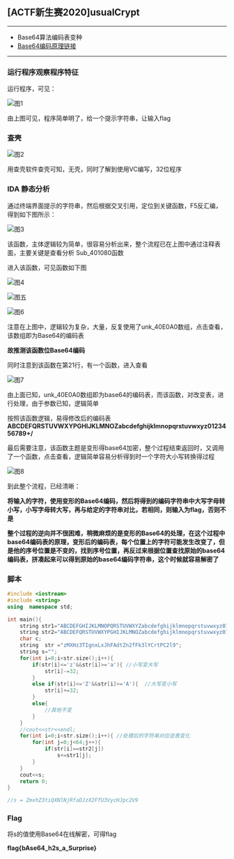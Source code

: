 ## [ACTF新生赛2020]usualCrypt

---

- Base64算法编码表变种
- [Base64编码原理链接](https://blog.csdn.net/wo541075754/article/details/81734770)

---

### 运行程序观察程序特征

运行程序，可见：

![图1](https://ms-study.oss-cn-chengdu.aliyuncs.com/Binary_study/RE/1.png)

由上图可见，程序简单明了，给一个提示字符串，让输入flag



### 查壳

![图2](https://ms-study.oss-cn-chengdu.aliyuncs.com/Binary_study/RE/2.png)

用查壳软件查壳可知，无壳，同时了解到使用VC编写，32位程序



### IDA 静态分析

通过终端界面提示的字符串，然后根据交叉引用，定位到关键函数，F5反汇编，得到如下图所示：

![图3](https://ms-study.oss-cn-chengdu.aliyuncs.com/Binary_study/RE/3.PNG)

该函数，主体逻辑较为简单，很容易分析出来，整个流程已在上图中通过注释表面，主要关键是查看分析 Sub_401080函数

进入该函数，可见函数如下图

![图4](https://ms-study.oss-cn-chengdu.aliyuncs.com/Binary_study/RE/4.PNG)

![图五](https://ms-study.oss-cn-chengdu.aliyuncs.com/Binary_study/RE/5.PNG)

![图6](https://ms-study.oss-cn-chengdu.aliyuncs.com/Binary_study/RE/6.png)

注意在上图中，逻辑较为复杂，大量，反复使用了unk_40E0A0数组，点击查看，该数组即为Base64的编码表 

**故推测该函数位Base64编码**

同时注意到该函数在第21行，有一个函数，进入查看

![图7](https://ms-study.oss-cn-chengdu.aliyuncs.com/Binary_study/RE/7.PNG)

由上面已知，unk_40E0A0数组即为base64的编码表，而该函数，对改变表，进行处理，由于参数已知，逻辑简单

按照该函数逻辑，易得修改后的编码表**ABCDEFQRSTUVWXYPGHIJKLMNOZabcdefghijklmnopqrstuvwxyz0123456789+/**



最后需要注意，该函数主题是变形得base64加密，整个过程结束返回时，又调用了一个函数，点击查看，逻辑简单容易分析得到时一个字符大小写转换得过程

![图8](https://ms-study.oss-cn-chengdu.aliyuncs.com/Binary_study/RE/8.PNG)



到此整个流程，已经清晰：

**将输入的字符，使用变形的Base64编码，然后将得到的编码字符串中大写字母转小写，小写字母转大写，再与给定的字符串对比，若相同，则输入为flag，否则不是**

**整个过程的逆向并不很困难，稍微麻烦的是变形的Base64的处理，在这个过程中base64编码表的原理，变形后的编码表，每个位置上的字符可能发生改变了，但是他的序号位置是不变的，找到序号位置，再反过来根据位置查找原始的base64编码表，拼凑起来可以得到原始的base64编码字符串，这个时候就容易解密了**



### 脚本

```c++
#include <iostream>
#include <string>
using  namespace std;

int main(){
	string str1="ABCDEFGHIJKLMNOPQRSTUVWXYZabcdefghijklmnopqrstuvwxyz0123456789+/";
	string str2="ABCDEFQRSTUVWXYPGHIJKLMNOZabcdefghijklmnopqrstuvwxyz0123456789+/";
	char c;
	string  str ="zMXHz3TIgnxLxJhFAdtZn2fFk3lYCrtPC2l9";
	string s="";
	for(int i=0;i<str.size();i++){
		if(str[i]<='z'&&str[i]>='a'){ //小写变大写 
			str[i]-=32;
		}
		else if(str[i]<='Z'&&str[i]>='A'){	//大写变小写 
			str[i]+=32;
		}
		else{
			//其他不变 
		}
	}
	//cout<<str<<endl;
	for(int i=0;i<str.size();i++){ //处理后的字符串对应逆表变化 
		for(int j=0;j<64;j++){
			if(str[i]==str2[j])
				s+=str1[j];
		}
	} 
	cout<<s;
	return 0;
}

//s = ZmxhZ3tiQXNlNjRfaDJzX2FfU3VycHJpc2V9

```

### Flag

将s的值使用Base64在线解密，可得flag

**flag{bAse64_h2s_a_Surprise}**
